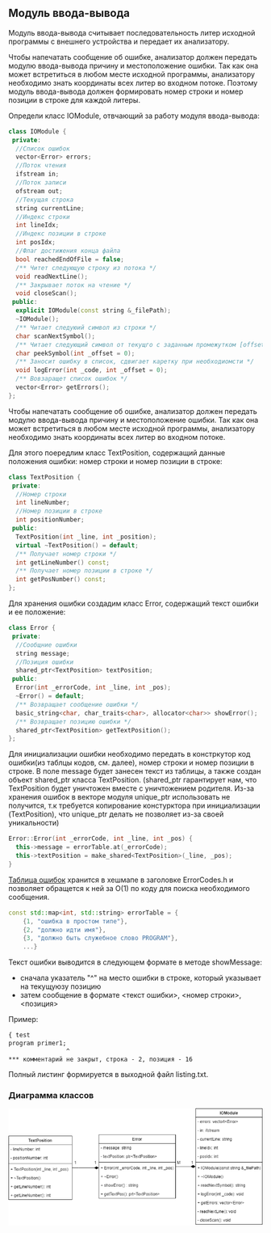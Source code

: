 ## Модуль ввода-вывода

Модуль ввода-вывода считывает последовательность литер
исходной программы с внешнего устройства и передает их анализатору.

Чтобы напечатать сообщение об ошибке, анализатор должен
передать модулю ввода-вывода причину и местоположение
ошибки. Так как она может встретиться в любом месте исходной программы, анализатору необходимо знать координаты
всех литер во входном потоке. Поэтому модуль ввода-вывода
должен формировать номер строки и номер позиции в строке
для каждой литеры.

Определи класс IOModule, отвчающий за работу модуля ввода-вывода:
```c++
class IOModule {
 private:
  //Список ошибок
  vector<Error> errors;
  //Поток чтения
  ifstream in;
  //Поток записи
  ofstream out;
  //Текущая строка
  string currentLine;
  //Индекс строки
  int lineIdx;
  //Индекс позиции в строке
  int posIdx;
  //Флаг достижения конца файла
  bool reachedEndOfFile = false;
  /** Читет следующую строку из потока */
  void readNextLine();
  /** Закрывает поток на чтение */
  void closeScan();
 public:
  explicit IOModule(const string &_filePath);
  ~IOModule();
  /** Читает следуюий символ из строки */
  char scanNextSymbol();
  /** Читает следующий символ от текущго с заданным промежутком [offset] */
  char peekSymbol(int _offset = 0);
  /** Заносит ошибку в список, сдвигает каретку при необходиомсти */
  void logError(int _code, int _offset = 0);
  /** Вовзаращет список ошибок */
  vector<Error> getErrors();
};
```

Чтобы напечатать сообщение об ошибке, анализатор должен
передать модулю ввода-вывода причину и местоположение
ошибки. Так как она может встретиться в любом месте исходной программы, анализатору необходимо знать координаты
всех литер во входном потоке. 

Для этого поередлим класс TextPosition, содержащий данные положения ошибки: номер строки и номер позиции в строке:
```c++
class TextPosition {
 private:
  //Номер строки
  int lineNumber;
  //Номер позиции в строке
  int positionNumber;
 public:
  TextPosition(int _line, int _position);
  virtual ~TextPosition() = default;
  /** Получает номер строки */
  int getLineNumber() const;
  /** Получает номер позиции в строке */
  int getPosNumber() const;
};
```
Для хранения ошибки создадим класс Error, содержащий текст ошибки и ее положение:

```c++
class Error {
 private:
  //Сообщние ошибки
  string message;
  //Позиция ошибки
  shared_ptr<TextPosition> textPosition;
 public:
  Error(int _errorCode, int _line, int _pos);
  ~Error() = default;
  /** Возвращает сообщение ошибки */
  basic_string<char, char_traits<char>, allocator<char>> showError();
  /** Возвращает позицию ошибки */
  shared_ptr<TextPosition> getTextPosition();
};
```

Для инициализации ошибки необходимо передать в констркутор код ошибки(из таблцы кодов, см. далее),
номер строки и номер позиции в строке. В поле message будет занесен текст из таблицы, а также создан объект
shared_ptr класса TextPosition. (shared_ptr гарантирует нам, что TextPosition будет уничтожен вместе с уничтожением родителя. 
Из-за хранения ошибок в векторе модуля unique_ptr использовать не получится, т.к требуется копирование констурктора при инициализации (TextPosition), что unique_ptr делать не позволяет из-за своей уникальности)

```c++
Error::Error(int _errorCode, int _line, int _pos) {
  this->message = errorTable.at(_errorCode);
  this->textPosition = make_shared<TextPosition>(_line, _pos);
}
```

[Таблица ошибок](src/models/codes/ErrorCodes.h) хранится в хешмапе в заголовке ErrorCodes.h и позволяет обращется к ней за O(1) по коду для поиска необходимого сообщения.
```c++
const std::map<int, std::string> errorTable = {
    {1, "ошибка в простом типе"},
    {2, "должно идти имя"},
    {3, "должно быть служебное слово PROGRAM"},
    ...}
```
Текст ошибки выводится в следующем формате в методе showMessage:
* сначала указатель "^" на место ошибки в строке, который указывает на текущуюзу позицию
* затем сообщение в формате <текст ошибки>, <номер строки>, <позиция>

Пример:
```text
{ test
program primer1;
                ^
*** комментарий не закрыт, строка - 2, позиция - 16
```

Полный листинг формируется в выходной файл listing.txt.

### Диаграмма классов

![diagram](diagrams/iomodule.drawio.png)